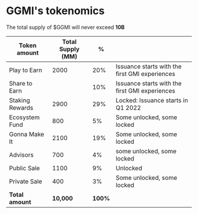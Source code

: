 # GGMI's tokenomics

The total supply of $GGMI will never exceed **10B**

| Token amount      | Total Supply (MM) | %        |                                                 |
| ----------------- | ----------------- | -------- | ----------------------------------------------- |
| Play to Earn      | 2000              | 20%      | Issuance starts with the first GMI experiences  |
| Share to Earn     |                   | 10%      | Issuance starts with the first GMI experiences  |
| Staking Rewards   | 2900              | 29%      | Locked: Issuance starts in Q1 2022              |
| Ecosystem Fund    | 800               | 5%       | Some unlocked, some locked                      |
| Gonna Make It     | 2100              | 19%      | Some unlocked, some locked                      |
| Advisors          | 700               | 4%       | some unlocked, some locked                      |
| Public Sale       | 1100              | 9%       | Unlocked                                        |
| Private Sale      | 400               | 3%       | Some unlocked, some locked                      |
| **Total amount**  | **10,000**        | **100%** |                                                 |
